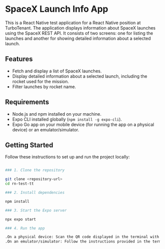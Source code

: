 # SpaceX Launch Info App

This is a React Native test application for a React Native position at TurboTenant.
The application displays information about SpaceX launches using the SpaceX REST API.
It consists of two screens: one for listing the launches and another for showing detailed information about a selected launch.

## Features

- Fetch and display a list of SpaceX launches.
- Display detailed information about a selected launch, including the rocket used for the mission.
- Filter launches by rocket name.

## Requirements

- Node.js and npm installed on your machine.
- Expo CLI installed globally (`npm install -g expo-cli`).
- Expo Go app on your mobile device (for running the app on a physical device) or an emulator/simulator.

## Getting Started

Follow these instructions to set up and run the project locally:

```sh

### 1. Clone the repository

git clone <repository-url>
cd rn-test-tt

### 2. Install dependencies

npm install

### 3. Start the Expo server

npx expo start

### 4. Run the app

.On a physical device: Scan the QR code displayed in the terminal with the Expo Go app.
.On an emulator/simulator: Follow the instructions provided in the terminal to run the app on an Android or iOS emulator/simulator.

